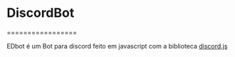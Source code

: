 # DiscordBot #
=================

EDbot é um Bot para discord feito em javascript com a biblioteca [discord.js](https://discord.js.org/#/)
